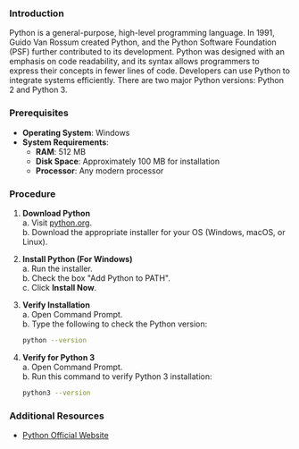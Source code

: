 ### Introduction
Python is a general-purpose, high-level programming language. In 1991, Guido Van Rossum created Python, and the Python Software Foundation (PSF) further contributed to its development. Python was designed with an emphasis on code readability, and its syntax allows programmers to express their concepts in fewer lines of code. Developers can use Python to integrate systems efficiently. There are two major Python versions: Python 2 and Python 3.

### Prerequisites
- **Operating System**: Windows
- **System Requirements**:
  - **RAM**: 512 MB
  - **Disk Space**: Approximately 100 MB for installation
  - **Processor**: Any modern processor

### Procedure
1. **Download Python**  
   a. Visit [python.org](https://www.python.org/downloads/).  
   b. Download the appropriate installer for your OS (Windows, macOS, or Linux).

2. **Install Python (For Windows)**  
   a. Run the installer.  
   b. Check the box "Add Python to PATH".  
   c. Click **Install Now**.

3. **Verify Installation**  
   a. Open Command Prompt.  
   b. Type the following to check the Python version:
   
      ```bash
      python --version
      ```

5. **Verify for Python 3**  
   a. Open Command Prompt.  
   b. Run this command to verify Python 3 installation:
   
      ```bash
      python3 --version
      ```

### Additional Resources
- [Python Official Website](https://www.python.org/)
